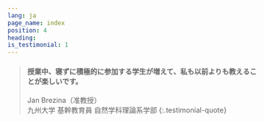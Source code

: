 ```yaml
---
lang: ja
page_name: index
position: 4
heading:
is_testimonial: 1
---
```


> #### 授業中、寝ずに積極的に参加する学生が増えて、私も以前よりも教えることが楽しいです。
> Jan Brezina（准教授）<br>九州大学 基幹教育員 自然学科理論系学部
{:.testimonial-quote}
